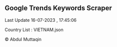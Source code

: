 

## Google Trends Keywords Scraper 
 
Last Update 16-07-2023 , 17:45:06

Country List :
VIETNAM.json



© Abdul Muttaqin 
